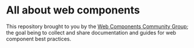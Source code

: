 # All about web components

This repository brought to you by the [Web Components Community Group](https://www.w3.org/community/webcomponents/); the goal being to collect and share documentation and guides for web component best practices.

